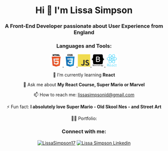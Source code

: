 <h1 align="center">Hi 👋 I'm Lissa Simpson</h1>
<h3 align="center"> A Front-End Developer passionate about User Experience from England</h3>
<h3 align="center">Languages and Tools:</h3>

<p align="center"> 
<a href="https://www.w3.org/html/" target="_blank" rel="noreferrer"> <img src="https://raw.githubusercontent.com/devicons/devicon/master/icons/html5/html5-original-wordmark.svg" alt="html5" width="40" height="40"/> </a> 
<a href="https://www.w3schools.com/css/" target="_blank" rel="noreferrer"> <img src="https://raw.githubusercontent.com/devicons/devicon/master/icons/css3/css3-original-wordmark.svg" alt="css3" width="40" height="40"/> </a> 
<a href="https://developer.mozilla.org/en-US/docs/Web/JavaScript" target="_blank" rel="noreferrer"> <img src="https://raw.githubusercontent.com/devicons/devicon/master/icons/javascript/javascript-original.svg" alt="javascript" width="40" height="40"/> </a> 
<a href="https://getbootstrap.com" target="_blank" rel="noreferrer"> <img src="https://raw.githubusercontent.com/devicons/devicon/master/icons/bootstrap/bootstrap-plain-wordmark.svg" alt="bootstrap" width="40" height="40"/> </a> 
<a href="https://reactjs.org/" target="_blank" rel="noreferrer"> <img src="https://raw.githubusercontent.com/devicons/devicon/master/icons/react/react-original-wordmark.svg" alt="react" width="40" height="40"/> </a> </p>

<div align='center'>

 🌱 I’m currently learning **React**
  
 💬 Ask me about **My React Course, Super Mario or Marvel**
  
 📫 How to reach me: lissasimpsonid@gmail.com
  
 ⚡ Fun fact: **I absolutely love Super Mario - Old Skool Nes - and Street Art**
  
 👨‍💻 Portfolio: 
  
 </div>
 
<h3 align="center">Connect with me:</h3>
<p align="center">
<a href="https://twitter.com/LissaSimpson17" target="blank"><img align="center" src="https://raw.githubusercontent.com/rahuldkjain/github-profile-readme-generator/master/src/images/icons/Social/twitter.svg" alt="LissaSimpson17" height="30" width="40" /></a>
<a href="https://www.linkedin.com/in/lissasimpson/" target="blank"><img align="center" src="https://raw.githubusercontent.com/rahuldkjain/github-profile-readme-generator/master/src/images/icons/Social/linked-in-alt.svg" alt="Lissa Simpson Linkedin" height="30" width="40" /></a>
</p>

 
 
  
 
